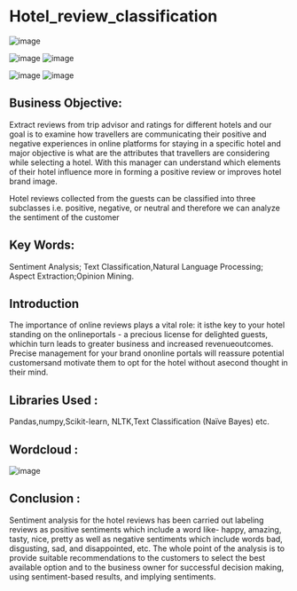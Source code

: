 # Hotel_review_classification

![image](https://user-images.githubusercontent.com/76562485/132936829-434dccf6-16ca-45c8-b7b6-56268b60ba68.png)                                

![image](https://user-images.githubusercontent.com/76562485/132936873-1a136c24-5cb3-41b4-a6d0-7039c96d2b39.png)                        ![image](https://user-images.githubusercontent.com/76562485/132936800-db059bae-1b40-4afb-a850-ec6a05c74938.png)  

                               

![image](https://user-images.githubusercontent.com/76562485/132936883-f54dbd2f-9e8c-4e7c-a420-e74b1651d195.png)                        ![image](https://user-images.githubusercontent.com/76562485/132936959-767f610d-1811-4bbb-883b-f6e1e44832c7.png)




## Business Objective:
Extract reviews from trip advisor and ratings for different hotels and our goal is to examine how travellers are communicating their positive and negative experiences in online platforms for staying in a specific hotel and major objective is what are the attributes that travellers are considering while selecting a hotel. With this manager can understand which elements of their hotel influence more in forming a positive review or improves hotel brand image.
                   
Hotel reviews collected from the guests can be classified into three subclasses i.e. positive, negative, or neutral and therefore we can analyze the sentiment of the customer

## Key Words: 
Sentiment Analysis; Text Classification,Natural Language Processing; Aspect Extraction;Opinion Mining.

## Introduction
The importance of online reviews plays a vital role: it isthe key to your hotel standing on the onlineportals - a precious license for delighted guests, whichin turn leads to greater business and increased revenueoutcomes. Precise management for your brand ononline portals will reassure potential customersand motivate them to opt for the hotel without asecond thought in their mind.
## Libraries Used :
Pandas,numpy,Scikit-learn, NLTK,Text Classification (Naïve Bayes) etc.
## Wordcloud :
![image](https://user-images.githubusercontent.com/76562485/132936777-efc2f7cc-03c5-441c-b5de-2b4b20f89440.png)

## Conclusion :
Sentiment analysis for the hotel reviews has been carried out labeling reviews as positive sentiments which include a word like- happy, amazing, tasty, nice, pretty as well as negative sentiments which include words bad, disgusting, sad, and disappointed, etc. The whole point of the analysis is to provide suitable recommendations to the customers to select the best available option and to the business owner for successful decision making, using sentiment-based results, and implying sentiments.
